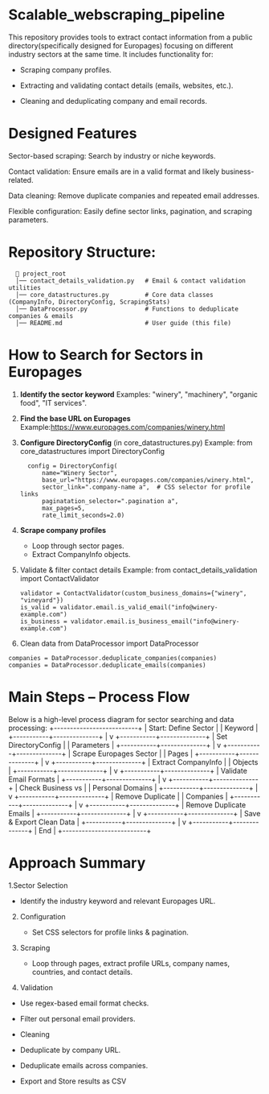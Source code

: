 # Scalable_webscraping_pipeline
This repository provides tools to extract contact information from  a public directory(specifically designed for Europages) focusing on different industry sectors at the same time. 
It includes functionality for:

- Scraping company profiles.

- Extracting and validating contact details (emails, websites, etc.).

- Cleaning and deduplicating company and email records.

# Designed Features
Sector-based scraping: Search by industry or niche keywords.

Contact validation: Ensure emails are in a valid format and likely business-related.

Data cleaning: Remove duplicate companies and repeated email addresses.

Flexible configuration: Easily define sector links, pagination, and scraping parameters.

# Repository Structure: 

      📂 project_root
      │── contact_details_validation.py   # Email & contact validation utilities
      │── core_datastructures.py          # Core data classes (CompanyInfo, DirectoryConfig, ScrapingStats)
      │── DataProcessor.py                # Functions to deduplicate companies & emails
      │── README.md                       # User guide (this file)

# How to Search for Sectors in Europages
1. **Identify the sector keyword**
Examples: "winery", "machinery", "organic food", "IT services".
2. **Find the base URL on Europages**
   Example:https://www.europages.com/companies/winery.html
3. **Configure DirectoryConfig** (in core_datastructures.py)
   Example:
   from core_datastructures import DirectoryConfig
      
         config = DirectoryConfig(
             name="Winery Sector",
             base_url="https://www.europages.com/companies/winery.html",
             sector_link=".company-name a",  # CSS selector for profile links
             paginatation_selector=".pagination a",
             max_pages=5,
             rate_limit_seconds=2.0)
   
  5. **Scrape company profiles**
        - Loop through sector pages.
        - Extract CompanyInfo objects.
  6. Validate & filter contact details
     Example: 
         from contact_details_validation import ContactValidator
         
         validator = ContactValidator(custom_business_domains={"winery", "vineyard"})
         is_valid = validator.email.is_valid_email("info@winery-example.com")
         is_business = validator.email.is_business_email("info@winery-example.com")

  7. Clean data
     from DataProcessor import DataProcessor

    companies = DataProcessor.deduplicate_companies(companies)
    companies = DataProcessor.deduplicate_emails(companies)

# Main Steps – Process Flow
Below is a high-level process diagram for sector searching and data processing:
                  +--------------------------+
                  | Start: Define Sector     |
                  | Keyword                  |
                  +-----------+--------------+
                              |
                              v
                  +-----------+--------------+
                  | Set DirectoryConfig       |
                  | Parameters                |
                  +-----------+--------------+
                              |
                              v
                  +-----------+--------------+
                  | Scrape Europages Sector  |
                  | Pages                    |
                  +-----------+--------------+
                              |
                              v
                  +-----------+--------------+
                  | Extract CompanyInfo      |
                  | Objects                  |
                  +-----------+--------------+
                              |
                              v
                  +-----------+--------------+
                  | Validate Email Formats   |
                  +-----------+--------------+
                              |
                              v
                  +-----------+--------------+
                  | Check Business vs        |
                  | Personal Domains         |
                  +-----------+--------------+
                              |
                              v
                  +-----------+--------------+
                  | Remove Duplicate         |
                  | Companies                |
                  +-----------+--------------+
                              |
                              v
                  +-----------+--------------+
                  | Remove Duplicate Emails  |
                  +-----------+--------------+
                              |
                              v
                  +-----------+--------------+
                  | Save & Export Clean Data |
                  +-----------+--------------+
                              |
                              v
                  +-----------+--------------+
                  | End                       |
                  +--------------------------+

# Approach Summary
1.Sector Selection
  - Identify the industry keyword and relevant Europages URL.

2. Configuration
   - Set CSS selectors for profile links & pagination.

3. Scraping
   - Loop through pages, extract profile URLs, company names, countries, and contact details.

4. Validation

  - Use regex-based email format checks.
  
  - Filter out personal email providers.
  
  - Cleaning
  
  - Deduplicate by company URL.
  
  - Deduplicate emails across companies.
  
  - Export and Store results as CSV
